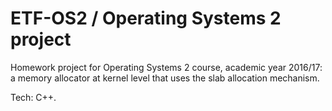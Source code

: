 # ETF-OS2 / Operating Systems 2 project

Homework project for Operating Systems 2 course, academic year 2016/17: a memory allocator at kernel level that uses the slab allocation mechanism.

Tech: C++.
